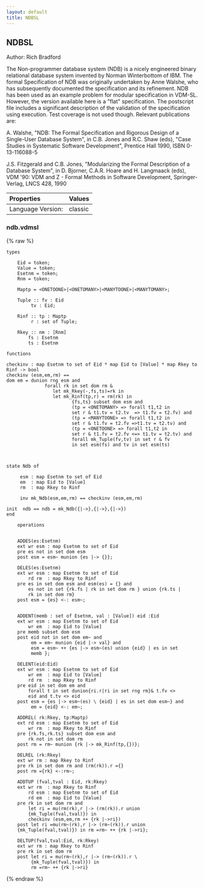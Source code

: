 ```yaml
---
layout: default
title: NDBSL
---
```


## NDBSL
Author: Rich Bradford


The Non-programmer database system (NDB) is a nicely engineered binary 
relational database system invented by Norman Winterbottom of IBM. The 
formal Specification of NDB was originally undertaken by Anne Walshe, 
who has subsequently documented the specification and its refinement. 
NDB has been used as an example problem for modular specification in 
VDM-SL. However, the version available here is a "flat" specification. 
The postscript file includes a significant description of the validation 
of the specification using execution. Test coverage is not used though. 
Relevant publications are: 

A. Walshe, "NDB: The Formal Specification and Rigorous Design of a 
Single-User Database System", in C.B. Jones and R.C. Shaw (eds), 
"Case Studies in Systematic Software Development", Prentice Hall 
1990, ISBN 0-13-116088-5 

J.S. Fitzgerald and C.B. Jones, "Modularizing the Formal Description 
of a Database System", in D. Bjorner, C.A.R. Hoare and H. Langmaack 
(eds), VDM '90: VDM and Z - Formal Methods in Software Development, 
Springer-Verlag, LNCS 428, 1990 

| Properties | Values          |
| :------------ | :---------- |
|Language Version:| classic|


### ndb.vdmsl

{% raw %}
~~~vdm
types

	Eid = token;
	Value = token; 
	Esetnm = token;
	Rnm = token;
	
	Maptp = <ONETOONE>|<ONETOMANY>|<MANYTOONE>|<MANYTOMANY>;

	Tuple :: fv : Eid
		 tv : Eid;

	Rinf :: tp : Maptp
		 r : set of Tuple;
		 
	Rkey :: nm : [Rnm]
		fs : Esetnm
		ts : Esetnm

functions

checkinv : map Esetnm to set of Eid * map Eid to [Value] * map Rkey to
Rinf -> bool
checkinv (esm,em,rm) ==
dom em = dunion rng esm and
              forall rk in set dom rm &
                 let mk_Rkey(-,fs,ts)=rk in
                 let mk_Rinf(tp,r) = rm(rk) in
                        {fs,ts} subset dom esm and
                        (tp = <ONETOMANY> => forall t1,t2 in
                        set r & t1.tv = t2.tv  => t1.fv = t2.fv) and
                        (tp = <MANYTOONE> => forall t1,t2 in
                        set r & t1.fv = t2.fv =>t1.tv = t2.tv) and
                        (tp = <ONETOONE> => forall t1,t2 in
                        set r & t1.fv = t2.fv <=> t1.tv = t2.tv) and
                        forall mk_Tuple(fv,tv) in set r & fv
                        in set esm(fs) and tv in set esm(ts)



state Ndb of

	 esm : map Esetnm to set of Eid
	 em  : map Eid to [Value]
	 rm  : map Rkey to Rinf

	 inv mk_Ndb(esm,em,rm) == checkinv (esm,em,rm)

init  ndb == ndb = mk_Ndb({|->},{|->},{|->})
end

	operations

	
	ADDES(es:Esetnm)
	ext wr esm : map Esetnm to set of Eid
	pre es not in set dom esm
	post esm = esm~ munion {es |-> {}};

	DELES(es:Esetnm)
	ext wr esm : map Esetnm to set of Eid
	    rd rm  : map Rkey to Rinf
	pre es in set dom esm and esm(es) = {} and
	    es not in set {rk.fs | rk in set dom rm } union {rk.ts |
	    rk in set dom rm}
	post esm = {es} <-: esm~;


	ADDENT(memb : set of Esetnm, val : [Value]) eid :Eid
	ext wr esm : map Esetnm to set of Eid
	    wr em  : map Eid to [Value]
	pre memb subset dom esm
	post eid not in set dom em~ and
	     em = em~ munion {eid |-> val} and
	     esm = esm~ ++ {es |-> esm~(es) union {eid} | es in set
	     memb };

	DELENT(eid:Eid)
	ext wr esm : map Esetnm to set of Eid
	    wr em  : map Eid to [Value]
	    rd rm  : map Rkey to Rinf
	pre eid in set dom em and
	    forall t in set dunion{ri.r|ri in set rng rm}& t.fv <>
	    eid and t.tv <> eid
	post esm = {es |-> esm~(es) \ {eid} | es in set dom esm~} and
	     em = {eid} <-: em~;

	ADDREL( rk:Rkey, tp:Maptp)
	ext rd esm : map Esetnm to set of Eid
	    wr rm  : map Rkey to Rinf
	pre {rk.fs,rk.ts} subset dom esm and
	    rk not in set dom rm
	post rm = rm~ munion {rk |-> mk_Rinf(tp,{})};

	DELREL (rk:Rkey)
	ext wr rm : map Rkey to Rinf
	pre rk in set dom rm and (rm(rk)).r ={}
	post rm ={rk} <-:rm~;

	ADDTUP (fval,tval : Eid, rk:Rkey)
	ext wr rm  : map Rkey to Rinf
	    rd esm : map Esetnm to set of Eid 
        rd em  : map Eid to [Value]
	pre rk in set dom rm and 
	    let ri = mu(rm(rk),r |-> (rm(rk)).r union
	    {mk_Tuple(fval,tval)}) in
		checkinv (esm,em,rm ++ {rk |->ri})
	post let ri =mu(rm~(rk),r |-> (rm~(rk)).r union
	{mk_Tuple(fval,tval)}) in rm =rm~ ++ {rk |->ri};

	DELTUP(fval,tval:Eid, rk:Rkey)
	ext wr rm : map Rkey to Rinf
	pre rk in set dom rm
	post let ri = mu(rm~(rk),r |-> (rm~(rk)).r \
	     {mk_Tuple(fval,tval)}) in
	     rm =rm~ ++ {rk |->ri}

~~~
{% endraw %}

